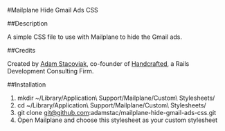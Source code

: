 #Mailplane Hide Gmail Ads CSS

##Description

A simple CSS file to use with Mailplane to hide the Gmail ads.

##Credits

Created by [Adam Stacoviak](http://www.adamstacoviak.com/ "Adam Stacoviak | Web Development, Interface Design, User Experience &amp; Internet Marketing"), co-founder of [Handcrafted](http://gethandcrafted.com/ "Handcrafted &ndash; Ruby on Rails Development Consulting Firm, Interface Design, User Experience, Web Marketing"), a Rails Development Consulting Firm.

##Installation

1. mkdir ~/Library/Application\ Support/Mailplane/Custom\ Stylesheets/
2. cd ~/Library/Application\ Support/Mailplane/Custom\ Stylesheets/
3. git clone git@github.com:adamstac/mailplane-hide-gmail-ads-css.git
4. Open Mailplane and choose this stylesheet as your custom stylesheet